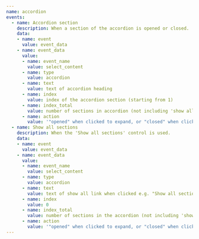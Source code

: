 ```yaml
---
name: accordion
events:
  - name: Accordion section
    description: When a section of the accordion is opened or closed.
    data:
    - name: event
      value: event_data
    - name: event_data
      value:
      - name: event_name
        value: select_content
      - name: type
        value: accordion
      - name: text
        value: text of accordion heading
      - name: index
        value: index of the accordion section (starting from 1)
      - name: index_total
        value: number of sections in accordion (not including 'show all')
      - name: action
        value: '"opened" when clicked to expand, or "closed" when clicked to collapse'
  - name: Show all sections
    description: When the 'Show all sections' control is used.
    data:
    - name: event
      value: event_data
    - name: event_data
      value:
      - name: event_name
        value: select_content
      - name: type
        value: accordion
      - name: text
        value: text of show all link when clicked e.g. "Show all sections"
      - name: index
        value: 0
      - name: index_total
        value: number of sections in the accordion (not including 'show all')
      - name: action
        value: '"opened" when clicked to expand, or "closed" when clicked to collapse'
---
```

